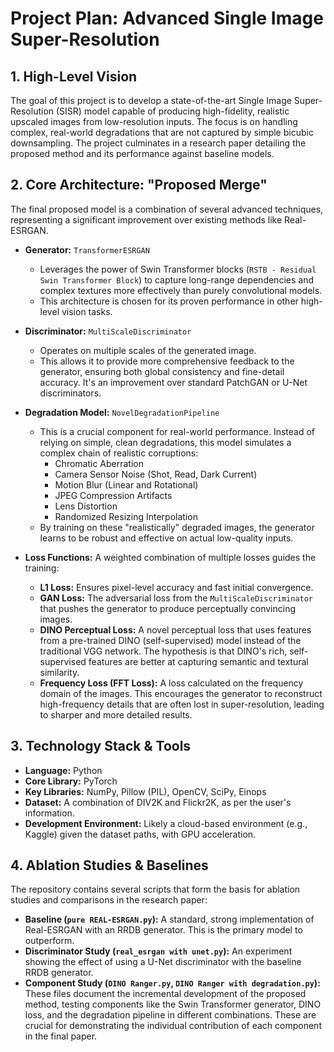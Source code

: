 # Project Plan: Advanced Single Image Super-Resolution

## 1. High-Level Vision

The goal of this project is to develop a state-of-the-art Single Image Super-Resolution (SISR) model capable of producing high-fidelity, realistic upscaled images from low-resolution inputs. The focus is on handling complex, real-world degradations that are not captured by simple bicubic downsampling. The project culminates in a research paper detailing the proposed method and its performance against baseline models.

## 2. Core Architecture: "Proposed Merge"

The final proposed model is a combination of several advanced techniques, representing a significant improvement over existing methods like Real-ESRGAN.

*   **Generator:** `TransformerESRGAN`
    *   Leverages the power of Swin Transformer blocks (`RSTB - Residual Swin Transformer Block`) to capture long-range dependencies and complex textures more effectively than purely convolutional models.
    *   This architecture is chosen for its proven performance in other high-level vision tasks.

*   **Discriminator:** `MultiScaleDiscriminator`
    *   Operates on multiple scales of the generated image.
    *   This allows it to provide more comprehensive feedback to the generator, ensuring both global consistency and fine-detail accuracy. It's an improvement over standard PatchGAN or U-Net discriminators.

*   **Degradation Model:** `NovelDegradationPipeline`
    *   This is a crucial component for real-world performance. Instead of relying on simple, clean degradations, this model simulates a complex chain of realistic corruptions:
        *   Chromatic Aberration
        *   Camera Sensor Noise (Shot, Read, Dark Current)
        *   Motion Blur (Linear and Rotational)
        *   JPEG Compression Artifacts
        *   Lens Distortion
        *   Randomized Resizing Interpolation
    *   By training on these "realistically" degraded images, the generator learns to be robust and effective on actual low-quality inputs.

*   **Loss Functions:** A weighted combination of multiple losses guides the training:
    *   **L1 Loss:** Ensures pixel-level accuracy and fast initial convergence.
    *   **GAN Loss:** The adversarial loss from the `MultiScaleDiscriminator` that pushes the generator to produce perceptually convincing images.
    *   **DINO Perceptual Loss:** A novel perceptual loss that uses features from a pre-trained DINO (self-supervised) model instead of the traditional VGG network. The hypothesis is that DINO's rich, self-supervised features are better at capturing semantic and textural similarity.
    *   **Frequency Loss (FFT Loss):** A loss calculated on the frequency domain of the images. This encourages the generator to reconstruct high-frequency details that are often lost in super-resolution, leading to sharper and more detailed results.

## 3. Technology Stack & Tools

*   **Language:** Python
*   **Core Library:** PyTorch
*   **Key Libraries:** NumPy, Pillow (PIL), OpenCV, SciPy, Einops
*   **Dataset:** A combination of DIV2K and Flickr2K, as per the user's information.
*   **Development Environment:** Likely a cloud-based environment (e.g., Kaggle) given the dataset paths, with GPU acceleration.

## 4. Ablation Studies & Baselines

The repository contains several scripts that form the basis for ablation studies and comparisons in the research paper:

*   **Baseline (`pure REAL-ESRGAN.py`):** A standard, strong implementation of Real-ESRGAN with an RRDB generator. This is the primary model to outperform.
*   **Discriminator Study (`real_esrgan with unet.py`):** An experiment showing the effect of using a U-Net discriminator with the baseline RRDB generator.
*   **Component Study (`DINO Ranger.py`, `DINO Ranger with degradation.py`):** These files document the incremental development of the proposed method, testing components like the Swin Transformer generator, DINO loss, and the degradation pipeline in different combinations. These are crucial for demonstrating the individual contribution of each component in the final paper. 